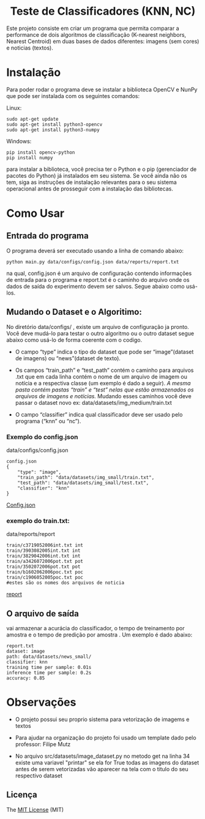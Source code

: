 <h1 align="center"> Teste de Classificadores (KNN, NC) </h1>

Este projeto consiste em criar um programa que permita comparar a performance de dois algoritmos de classificação (K-nearest neighbors, Nearest Centroid) em duas bases de dados diferentes: imagens (sem cores) e noticias (textos).

# Instalação
Para poder rodar o programa deve se instalar a biblioteca OpenCV e NunPy que pode ser instalada com os seguintes comandos:

Linux:

    sudo apt-get update
    sudo apt-get install python3-opencv
    sudo apt-get install python3-numpy

Windows:

    pip install opencv-python
    pip install numpy

para instalar a biblioteca, você precisa ter o Python e o pip (gerenciador de pacotes do Python) já instalados em seu sistema. Se você ainda não os tem, siga as instruções de instalação relevantes para o seu sistema operacional antes de prosseguir com a instalação das bibliotecas.

# Como Usar
## Entrada do programa

O programa deverá ser executado usando a linha de comando abaixo:


    python main.py data/configs/config.json data/reports/report.txt


na qual, config.json é um arquivo de configuração contendo informações de entrada para o programa e report.txt é o caminho do arquivo onde os dados de saída do experimento devem ser salvos. Segue abaixo como usá-los.

## Mudando o Dataset e o Algoritimo:

No diretório data/configs/ , existe um arquivo de configuração ja pronto. Você deve mudá-lo para testar o outro algoritmo ou o outro dataset segue abaixo como usá-lo de forma coerente com o codigo.

* O campo “type” indica o tipo do dataset que pode ser “image”(dataset de imagens) ou “news”(dataset de texto). 

* Os campos “train_path” e “test_path” contém o caminho para arquivos .txt que em cada linha contém o nome de um arquivo de imagem ou notícia e a respectiva classe (um exemplo é dado a seguir). *A mesma pasta contém pastas “train” e “test” nelas que estão armazenados os arquivos de imagens e notícias.* Mudando esses caminhos você deve passar o dataset novo ex: data/datasets/img_medium/train.txt

* O campo “classifier” indica qual classificador deve ser usado pelo programa (“knn” ou “nc”). 

### Exemplo do config.json
data/configs/config.json

    config.json
    {
        "type": "image",
        "train_path": "data/datasets/img_small/train.txt",
        "test_path": "data/datasets/img_small/test.txt",
        "classifier": "knn"
    }

[Config.json](https://github.com/vkamei99/Classificadores-KNN-NC/blob/main/data/configs/config.json)

### exemplo do train.txt:
data/reports/report

    train/c3719052006int.txt int
    train/3903082005int.txt int
    train/3829042006int.txt int
    train/a3426072006pot.txt pot
    train/3502072006pot.txt pot
    train/b1602062006poc.txt poc
    train/c1906052005poc.txt poc
    #estes são os nomes dos arquivos de noticia
 
[report](https://github.com/vkamei99/Classificadores-KNN-NC/blob/main/data/reports/report.txt)

## O arquivo de saída 

vai armazenar a acurácia do classificador, o tempo de treinamento por amostra e o tempo de predição por amostra . Um exemplo é dado abaixo:

    report.txt
    dataset: image
    path: data/datasets/news_small/
    classifier: knn
    training time per sample: 0.01s
    inference time per sample: 0.2s
    accuracy: 0.85

# Observações
* O projeto possui seu proprio sistema para vetorização de imagems e textos
* Para ajudar na organização do projeto foi usado um template dado pelo professor: Filipe Mutz

* No arquivo src/datasets/image_dataset.py no metodo get na linha 34 existe uma variavel "printar" se ela for True todas as imagens do dataset antes de serem vetorizadas vão aparecer na tela com o titulo do seu respectivo dataset

## Licença 

The [MIT License](https://github.com/vkamei99/Classificadores-KNN-NC/blob/main/LICENSE) (MIT)
